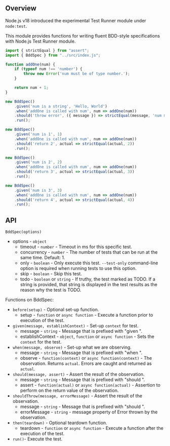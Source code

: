 ## Overview

Node.js v18 introduced the experimental Test Runner module under `node:test`.

This module provides functions for writing fluent BDD-style specifications with Node.js Test Runner module.

```js
import { strictEqual } from "assert";
import { BddSpec } from "../src/index.js";

function addOne(num) {
	if (typeof num !== 'number') {
		throw new Error('num must be of type number.');
	}

	return num + 1;
}

new BddSpec()
	.given('num is a string', 'Hello, World')
	.when('addOne is called with num', num => addOne(num))
	.should('throw error', ({ message }) => strictEqual(message, 'num must be of type number.'))
	.run();

new BddSpec()
	.given('num is 1', 1)
	.when('addOne is called with num', num => addOne(num))
	.should('return 2', actual => strictEqual(actual, 2))
	.run();

new BddSpec()
	.given('num is 2', 2)
	.when('addOne is called with num', num => addOne(num))
	.should('return 3', actual => strictEqual(actual, 3))
	.run();

new BddSpec()
	.given('num is 3', 3)
	.when('addOne is called with num', num => addOne(num))
	.should('return 4', actual => strictEqual(actual, 4))
	.run();
```

## API

`BddSpec(options)`

* options - `object`
    * timeout - `number` - Timeout in ms for this specific test.
    * concurrency - `number` - The number of tests that can be run at the same time. Default: 1.
    * only - `boolean` - Only execute this test. `--test-only` command-line option is required when running tests to use this option.
    * skip - `boolean` - Skip this test.
    * todo - `boolean`  or `string` - If truthy, the test marked as TODO. If a string is provided, that string is displayed in the test results as the reason why the test is TODO.

Functions on BddSpec:

* `before(setup)` - Optional set-up function.
    * setup - `function` or `async function` - Execute a function prior to execution of the test.
* `given(message, establishContext)` - Set-up `context` for test.
    * message - `string` - Message that is prefixed with "given ".
    * establishContext - `object`, `function` or `async function` - Sets the `context` for the test.
* `when(message, observe)` - Set-up what we are observing.
    * message - `string` - Message that is prefixed with "when ".
    * observe - `function(context)` or `async function(context)` - The observation. Returns `actual`. Errors are caught and returned as `actual`.
* `should(message, assert)` - Assert the result of the observation.
    * message - `string` - Message that is prefixed with "should ".
    * assert - `function(actual)` or `async function(actual)` - Assertion to perform on the return value of the observation.
* `shouldThrow(message, errorMessage)` - Assert the result of the observation.
    * message - `string` - Message that is prefixed with "should ".
    * errorMessage - `string` - message property of Error thrown by the observation.
* `then(teardown)` - Optional teardown function.
    * teardown - `function` or `async function` -  Execute a function after the execution of the test.
* `run()`- Execute the test.


